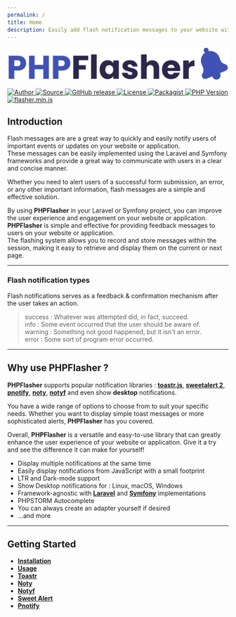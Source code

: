 ```yaml
---
permalink: /
title: Home
description: Easily add flash notification messages to your website with PHPFlasher. Supports popular notification libraries and desktop notifications. Enhance user experience on your website or application.
---
```


<div class="text-center mb-8">
    <img id="logo" src="/dist/images/php-flasher-logo.svg" class="h-20 my-8" alt="PHPFlasher">
    <p class="pt-4 text-center">
        <a href="https://www.linkedin.com/in/younes-khoubza/">
            <img src="https://img.shields.io/badge/author-@yoeunes-blue.svg" alt="Author" />
        </a>
        <a href="https://github.com/php-flasher/php-flasher">
            <img src="https://img.shields.io/badge/source-php--flasher/php--flasher-blue.svg" alt="Source" />
        </a>
        <a href="https://github.com/php-flasher/php-flasher/releases">
            <img src="https://img.shields.io/github/tag/php-flasher/flasher.svg" alt="GitHub release" />
        </a>
        <a href="https://github.com/php-flasher/flasher/blob/master/LICENSE">
            <img src="https://img.shields.io/badge/license-MIT-brightgreen.svg" alt="License" />
        </a>
        <a href="https://packagist.org/packages/php-flasher/flasher">
            <img src="https://img.shields.io/packagist/dt/php-flasher/flasher.svg" alt="Packagist" />
        </a>
        <a href="https://packagist.org/packages/php-flasher/flasher">
            <img src="https://img.shields.io/packagist/php-v/php-flasher/flasher.svg" alt="PHP Version" />
        </a>
        <a href="https://cdn.jsdelivr.net/npm/@flasher/flasher/dist/flasher.min.js">
            <img src="https://img.badgesize.io/php-flasher/flasher-js/main/packages/flasher/dist/flasher.min.js.svg?compression=brotli&label=flasher.min.js" alt="flasher.min.js" />
        </a>
    </p>
</div>

## <i class="fa-duotone fa-list-radio"></i> Introduction

Flash messages are are a great way to quickly and easily notify users of important events or updates on your website or application. <br />
These messages can be easily implemented using the Laravel and Symfony frameworks and provide a great way to communicate with users in a clear and concise manner. 

Whether you need to alert users of a successful form submission, an error, or any other important information, flash messages are a simple and effective solution.

By using **<span class="text-indigo-900">PHP<span class="text-indigo-500">Flasher</span></span>** in your Laravel or Symfony project, 
you can improve the user experience and engagement on your website or application. **<span class="text-indigo-900">PHP<span class="text-indigo-500">Flasher</span></span>** is simple and effective for providing feedback messages to users on your website or application. <br />
The flashing system allows you to record and store messages within the session, making it easy to retrieve and display them on the current or next page. 

---

### <i class="fa-duotone fa-list-radio"></i> Flash notification types

Flash notifications serves as a feedback & confirmation mechanism after the user takes an action.

> <div class="mt-2"><span class="text-green-700"><i class="fa-solid fa-circle-check fa-xl"></i> success : </span> Whatever was attempted did, in fact, succeed.</div>
> <div class="mt-2"><span class="text-blue-600"><i class="fa-solid fa-circle-info fa-xl"></i> info : </span> Some event occurred that the user should be aware of.</div>
> <div class="mt-2"><span class="text-yellow-600"><i class="fa-solid fa-circle-exclamation fa-xl"></i> warning : </span> Something not good happened, but it isn't an error.</div>
> <div class="mt-2"><span class="text-red-600"><i class="fa-solid fa-circle-xmark fa-xl"></i> error : </span> Some sort of program error occurred.</div>

---

## <i class="fa-duotone fa-list-radio"></i> Why use **<span class="text-indigo-900">PHP<span class="text-indigo-500">Flasher</span></span>** ?

**<span class="text-indigo-900">PHP<span class="text-indigo-500">Flasher</span></span>** supports popular notification libraries : 
<span class="text-indigo-900">[__toastr.js__](/docs/adapter/toastr/)</span>, 
<span class="text-indigo-900">[__sweetalert 2__](/docs/adapter/sweetalert/)</span>, 
<span class="text-indigo-900">[__pnotify__](/docs/adapter/pnotify/)</span>, 
<span class="text-indigo-900">[__noty__](/docs/adapter/noty/)</span>, 
<span class="text-indigo-900">[__notyf__](/docs/adapter/notyf/)</span> and even show <span class="text-indigo-900">__desktop__</span> notifications.

You have a wide range of options to choose from to suit your specific needs. Whether you want to display simple toast messages or more sophisticated alerts, 
**<span class="text-indigo-900">PHP<span class="text-indigo-500">Flasher</span></span>** has you covered.

Overall, **<span class="text-indigo-900">PHP<span class="text-indigo-500">Flasher</span></span>** is a versatile and easy-to-use library 
that can greatly enhance the user experience of your website or application.
Give it a try and see the difference it can make for yourself!

* Display multiple notifications at the same time
* Easily display notifications from <i class="fa-brands fa-js-square text-yellow-600 fa-xl"></i> JavaScript with a small footprint
* LTR <i class="fa-duotone fa-signs-post text-indigo-900 fa-xl"></i> and Dark-mode <i class="fa-duotone fa-circle-half-stroke text-indigo-900 fa-xl"></i> support
* Show Desktop notifications for : <i class="fa-brands fa-linux fa-xl"></i> Linux, <i class="fa-brands fa-apple fa-xl"></i> macOS, <i class="fa-brands fa-windows fa-xl"></i> Windows
* Framework-agnostic with <a href="https://laravel.com/" class="text-indigo-900"><i class="fa-brands fa-laravel text-red-900 fa-xl"></i> <strong>Laravel</strong></a> and <a href="https://symfony.com/" class="text-indigo-900"><i class="fa-brands fa-symfony text-black fa-xl"></i> <strong>Symfony</strong></a> implementations
* <i class="fa-duotone fa-sidebar text-indigo-900 fa-xl"></i> PHPSTORM Autocomplete
* You can always create an adapter yourself <i class="fa-duotone fa-screwdriver-wrench fa-xl text-indigo-900"></i> if desired
* ...and more

---

## <i class="fa-duotone fa-list-radio"></i> Getting Started

* **[Installation](/docs/installation/)**
* **[Usage](/docs/usage/)**
* **[Toastr](/docs/adapter/toastr/)**
* **[Noty](/docs/adapter/noty/)**
* **[Notyf](/docs/adapter/notyf/)**
* **[Sweet Alert](/docs/adapter/sweetalert/)**
* **[Pnotify](/docs/adapter/pnotify/)**
